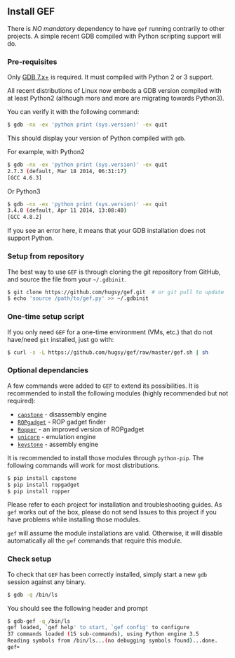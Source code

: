 ## Install GEF

There is *NO mandatory* dependency to have `gef` running contrarily to other projects.
A simple recent GDB compiled with Python scripting support will do.


### Pre-requisites
Only [GDB 7.x+](https://www.gnu.org/s/gdb) is required. It must compiled with
Python 2 or 3 support. 

All recent distributions of Linux now embeds a GDB version compiled with at least Python2 (although more and more are migrating towards Python3).

You can verify it with the following command:

``` bash
$ gdb -nx -ex 'python print (sys.version)' -ex quit
```

This should display your version of Python compiled with `gdb`.

For example, with Python2
```bash
$ gdb -nx -ex 'python print (sys.version)' -ex quit
2.7.3 (default, Mar 18 2014, 06:31:17)
[GCC 4.6.3]
```

Or Python3
```bash
$ gdb -nx -ex 'python print (sys.version)' -ex quit
3.4.0 (default, Apr 11 2014, 13:08:40)
[GCC 4.8.2]
```

If you see an error here, it means that your GDB installation does not support Python. 


### Setup from repository

The best way to use `GEF` is through cloning the git repository from GitHub, and
source the file from your `~/.gdbinit`.

``` bash
$ git clone https://github.com/hugsy/gef.git  # or git pull to update
$ echo 'source /path/to/gef.py' >> ~/.gdbinit
```

### One-time setup script

If you only need `GEF` for a one-time environment (VMs, etc.) that do not
have/need `git` installed, just go with:

``` bash
$ curl -s -L https://github.com/hugsy/gef/raw/master/gef.sh | sh
```

### Optional dependancies

A few commands were added to `GEF` to extend its possibilities. It is
recommended to install the following modules (highly recommended but not required):

- [`capstone`](https://github.com/aquynh/capstone) - disassembly engine
- [`ROPgadget`](https://github.com/JonathanSalwan/ROPgadget) - ROP gadget finder
- [`Ropper`](https://github.com/sashs/Ropper) - an improved version of  ROPgadget
- [`unicorn`](https://github.com/unicorn-engine/unicorn) - emulation engine
- [`keystone`](https://github.com/keystone-engine/keystone) - assembly engine

It is recommended to install those modules through `python-pip`. The following
commands will work for most distributions.
```bash
$ pip install capstone
$ pip install ropgadget
$ pip install ropper
```

Please refer to each project for installation and troubleshooting guides. As `gef` works out of the box, please do not send Issues to this project if you have problems while installing those modules.

`gef` will assume the module installations are valid. Otherwise, it will disable automatically all the `gef` commands that require this module.


### Check setup

To check that `GEF` has been correctly installed, simply start a new `gdb`
session against any binary.
```bash
$ gdb -q /bin/ls
```

You should see the following header and prompt
```bash
$ gdb-gef -q /bin/ls
gef loaded, `gef help' to start, `gef config' to configure
37 commands loaded (15 sub-commands), using Python engine 3.5
Reading symbols from /bin/ls...(no debugging symbols found)...done.
gef➤  
```
